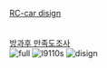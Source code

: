 [RC-car disign](https://blog.naver.com/boilmint7)<br><br><br>
   [방과후 만족도조사](https://mysongcheon.cafe24.com/sugang/regi/login.php)<br>
![full](https://user-images.githubusercontent.com/37397382/39858448-8d2de2e4-5471-11e8-9aa4-756357eb9625.png)
![l9110s](https://user-images.githubusercontent.com/37397382/39858438-892d2808-5471-11e8-94f3-9abe2320c4be.png)
![disign](https://user-images.githubusercontent.com/37397382/39860757-7780d034-5479-11e8-86c2-b9fa69775dd4.png)
